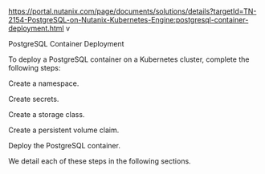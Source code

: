 #
https://portal.nutanix.com/page/documents/solutions/details?targetId=TN-2154-PostgreSQL-on-Nutanix-Kubernetes-Engine:postgresql-container-deployment.html v


PostgreSQL Container Deployment

To deploy a PostgreSQL container on a Kubernetes cluster, complete the following steps:

Create a namespace.

Create secrets.

Create a storage class.

Create a persistent volume claim.

Deploy the PostgreSQL container.

We detail each of these steps in the following sections.

